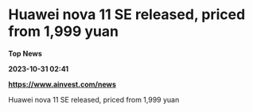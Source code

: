 # Huawei nova 11 SE released, priced from 1,999 yuan
**Top News**

**2023-10-31 02:41**

**https://www.ainvest.com/news**

Huawei nova 11 SE released, priced from 1,999 yuan